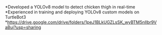 *Developed a YOLOv8 model to detect chicken thigh in real-time
*Experienced in training and deploying YOLOv8 custom models on TurtleBot3
*https://drive.google.com/drive/folders/1peJ1BLkUGZLsSK_wyBTM5nIlbr9VaBuj?usp=sharing
